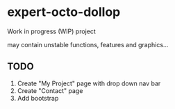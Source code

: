 # expert-octo-dollop

Work in progress (WIP) project

may contain unstable functions, features and graphics...

## TODO

1) Create "My Project" page with drop down nav bar
2) Create "Contact" page
3) Add bootstrap
